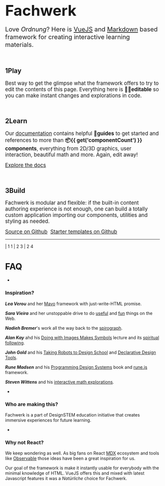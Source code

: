 <center>
<f-scene>
  <f-circle-pattern :count="get('c',8)">
    <f-circle-pattern r="0.5" :count="get('c',8) * 2">
      <f-circle
        :r="get('r', 1)"
        stroke-width="1"
        :stroke="color('purple')" 
      />
    </f-circle-pattern>
  </f-circle-pattern>
</f-scene>
</center>

<f-animation
  from="0.1"
  to="0.5"
  alternate
  easing="easeInQuad"
  v-on:value="r => set('r', r)"
/>

# <big><big><big>Fachwerk</big></big></big>

<big><big>Love *Ordnung*? Here is [VueJS](https://vuejs.org/) and [Markdown](https://help.github.com/articles/basic-writing-and-formatting-syntax/) based framework for creating interactive learning materials.</big></big>

<br>

## **1**Play

<f-slider
  title="Kreisqualität"
  from="3"
  to="10"
  integer
  :value="get('c', 8)"
  v-on:value="c => set('c', c)"
/>

<big>Best way to get the glimpse what the framework offers to try to edit the contents of this page. Everything here is **✍🏾editable** so you can make instant changes and explorations in code. </big>

<br>

## **2**Learn

<big>Our [documentation](./docs) contains helpful **🔮guides</mark>** to get started and references to more than **📦{{ get('componentCount') }} components**, everything from 2D/3D graphics, user interaction, beautiful math and more. Again, edit away!</big>

<big><a href="./docs" class="primary">Explore the docs</a></big>

<br>

## **3**Build

<big>Fachwerk is modular and flexible: if the built-in content authoring experience is not enough, one can build a totally custom application importing our components, utilities and styling as needed.</big>

<big><a href="https://github.com/designstem/fachwerk" class="primary">Source on Github</a>&nbsp; <a href="https://github.com/designstem/templates" class="primary">Starter templates on Github</a></big>

---
  
| 1 1
| 2 3
| 2 4

# FAQ

-

### Inspiration?

***Lea Verou*** and her [Mavo](https://www.smashingmagazine.com/2017/05/introducing-mavo/) framework with just-write-HTML promise.

***Sara Vieira*** and her unstoppable drive to do [useful](https://fiddly.netlify.com/) and [fun](https://makefrontendshitagain.party/) things on the Web.

***Nadieh Bremer***'s work all the way back to the [spirograph](https://www.visualcinnamon.com/2016/01/animating-dashed-line-d3).

***Alan Kay*** ahd his [Doing with Images Makes Symbols](https://www.youtube.com/watch?v=p2LZLYcu_JY) lecture and its [spiritual following](https://www.youtube.com/watch?v=8pTEmbeENF4).

***John Gold*** and his [Taking Robots to Design School](https://jon.gold/2016/05/robot-design-school) and [Declarative Design Tools](https://jon.gold/2016/06/declarative-design-tools/).

***Rune Madsen*** and his [Programming Design Systems](https://programmingdesignsystems.com/) book and [rune.js](http://runemadsen.github.io/rune.js/) framework.

***Steven Wittens*** and his [interactive math explorations](http://acko.net).

-

### Who are making this?

Fachwerk is a part of <a ref="https://designstem.github.io/homepage">DesignSTEM</a> education initiative that creates immersive experiences for future learning.

-

### Why not React?

We keep wondering as well. As big fans on React [MDX](https://github.com/mdx-js) ecosystem and tools like [Observable](observablehq.com) those ideas have been a great inspiration for us.

Our goal of the framework is make it instantly usable for everybody with the minimal knowledge of HTML. VueJS offers this and mixed with latest Javascript features it was a *Natürliche* choice for Fachwerk.